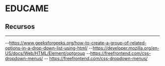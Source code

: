 # EDUCAME

## Recursos
____

--https://www.geeksforgeeks.org/how-to-create-a-group-of-related-options-in-a-drop-down-list-using-html/
--https://developer.mozilla.org/en-US/docs/Web/HTML/Element/optgroup
--https://freefrontend.com/css-dropdown-menus/
-- https://freefrontend.com/css-dropdown-menus/
